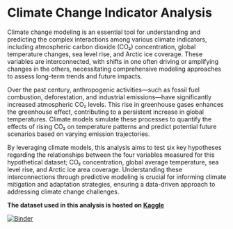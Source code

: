 # Climate Change Indicator Analysis
Climate change modeling is an essential tool for understanding and predicting the complex interactions among various climate indicators, including atmospheric carbon dioxide (CO₂) concentration, global temperature changes, sea level rise, and Arctic ice coverage. These variables are interconnected, with shifts in one often driving or amplifying changes in the others, necessitating comprehensive modeling approaches to assess long-term trends and future impacts.

Over the past century, anthropogenic activities—such as fossil fuel combustion, deforestation, and industrial emissions—have significantly increased atmospheric CO₂ levels. This rise in greenhouse gases enhances the greenhouse effect, contributing to a persistent increase in global temperatures. Climate models simulate these processes to quantify the effects of rising CO₂ on temperature patterns and predict potential future scenarios based on varying emission trajectories.

By leveraging climate models, this analysis aims to test six key hypotheses regarding the relationships between the four variables measured for this hypothetical dataset; CO₂ concentration, global average temperature, sea level rise, and Arctic ice area coverage. Understanding these interconnections through predictive modeling is crucial for informing climate mitigation and adaptation strategies, ensuring a data-driven approach to addressing climate change challenges.

**The dataset used in this analysis is hosted on [**Kaggle**](https://www.kaggle.com/code/vincentokumu/climate-change-modelling-r/notebook?select=Climate_Change_Indicators.csv)**

[![Binder](https://mybinder.org/badge_logo.svg)](https://mybinder.org/v2/gh/Vin-Okumu/Climate_Change_Indicators/HEAD?urlpath=rstudio)

